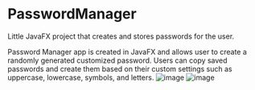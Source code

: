 # PasswordManager
Little JavaFX project that creates and stores passwords for the user.

Password Manager app is created in JavaFX and allows user to create a randomly generated customized password. 
Users can copy saved passwords and create them based on their custom settings such as uppercase, lowercase, symbols, and letters.
![image](https://github.com/user-attachments/assets/eaf30b22-b177-447e-86a5-653725f2b264)
![image](https://github.com/user-attachments/assets/3c214ae5-df8c-4e7b-bec8-7afcde0c4c24)
